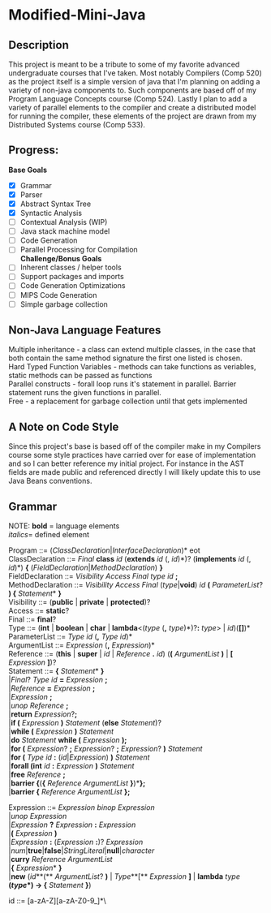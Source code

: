 # Modified-Mini-Java

## Description
This project is meant to be a tribute to some of my favorite advanced undergraduate courses that I've taken.
Most notably Compilers (Comp 520) as the project itself is a simple version of java that I'm planning on adding a variety of non-java components to.
Such components are based off of my Program Language Concepts course (Comp 524). 
Lastly I plan to add a variety of parallel elements to the compiler and create a distributed model for running the compiler, these elements of the project are drawn from my Distributed Systems course (Comp 533). 

## Progress:
**Base Goals**
 - [x] Grammar
 - [x] Parser
 - [x] Abstract Syntax Tree
 - [x] Syntactic Analysis
 - [ ] Contextual Analysis (WIP)
 - [ ] Java stack machine model
 - [ ] Code Generation
 - [ ] Parallel Processing for Compilation\
**Challenge/Bonus Goals**
 - [ ] Inherent classes / helper tools 
 - [ ] Support packages and imports
 - [ ] Code Generation Optimizations
 - [ ] MIPS Code Generation
 - [ ] Simple garbage collection

## Non-Java Language Features
Multiple inheritance - a class can extend multiple classes, in the case that both contain the same method signature the first one listed is chosen. \
Hard Typed Function Variables - methods can take functions as veriables, static methods can be passed as functions \
Parallel constructs - forall loop runs it's statement in parallel. Barrier statement runs the given functions in parallel. \
Free - a replacement for garbage collection until that gets implemented

## A Note on Code Style
Since this project's base is based off of the compiler make in my Compilers course some style practices have carried over for ease of implementation and so I can better reference my initial project. For instance in the AST fields are made public and referenced directly I will likely update this to use Java Beans conventions.  

## Grammar 
NOTE:   **bold** = language elements\
        *italics*= defined element 

Program ::= (*ClassDeclaration*|*InterfaceDeclaration*)\* eot\
ClassDeclaration ::= *Final* **class** *id* (**extends** *id* (, *id*)\*)? (**implements** *id* (, *id*)\*) **{** (*FieldDeclaration*|*MethodDeclaration*) **}**\
FieldDeclaration ::= *Visibility* *Access* *Final* *type* *id* **;**\
MethodDeclaration ::= *Visibility* *Access* *Final* (*type*|**void**) *id* **(** *ParameterList*? **) {** *Statement*\* **}** \
Visibility ::= (**public** | **private** | **protected**)? \
Access ::= **static**?\
Final ::= **final**?\
Type ::= (**int** | **boolean** | **char** | **lambda**<(*type* (**,** *type*)\*)?**:** *type*> | *id*)(**[]**)\*\
ParameterList ::= *Type* *id* (**,** *Type* *id*)\*\
ArgumentList ::= *Expression* (**,** *Expression*)\*\
Reference ::= (**this** | **super** | *id* | *Reference* **.** *id*) (**(** *ArgumentList* **)** | **[** *Expression* **]**)? \
Statement ::=  **{** *Statement*\* **}**\
              |*Final*? *Type* *id* **=** *Expression* **;**\
              |*Reference* **=** *Expression* **;**\
              |*Expression* **;**\
              |*unop* *Reference* **;**\
              |**return** *Expression*?**;**\
              |**if (** *Expression* **)** *Statement* (**else** *Statement*)?\
              |**while (** *Expression* **)** *Statement*\
              |**do** *Statement* **while (** *Expression* **);**\
              |**for (** *Expression*? **;** *Expression*? **;** *Expression*? **)** *Statement*\
              |**for (** *Type* *id* **:** (*id*|*Expression*) **)** *Statement*\
              |**forall (int** *id* **:** *Expression* **)** *Statement*\
              |**free** *Reference* **;** \
              |**barrier {**(**{** *Reference* *ArgumentList* **}**)\***};**\
              |**barrier {** *Reference* *ArgumentList* **};**

Expression ::= *Expression* *binop* *Expression*\
              |*unop* *Expression*\
              |*Expression* **?** *Expression* **:** *Expression*\
              |**(** *Expression* **)**\
              |*Expression* **:** (*Expression* **:**)? *Expression*\
              |*num*|**true**|**false**|*StringLiteral*|**null**|*character*\
              |**curry** *Reference* *ArgumentList*\
              |**{** *Expression*\* **}**\
              |**new** (*id***(** *ArgumentList*? **)** | *Type***[** *Expression* **]** | **lambda** *type* **(***type*\***) -> {** *Statement* **}**)

id ::= [a-zA-Z][a-zA-Z0-9_]*\


